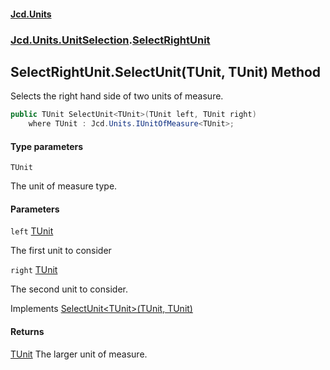 #### [Jcd.Units](index.md 'index')

### [Jcd.Units.UnitSelection](Jcd.Units.UnitSelection.md 'Jcd.Units.UnitSelection').[SelectRightUnit](SelectRightUnit.md 'Jcd.Units.UnitSelection.SelectRightUnit')

## SelectRightUnit.SelectUnit<TUnit>(TUnit, TUnit) Method

Selects the right hand side of two units of measure.

```csharp
public TUnit SelectUnit<TUnit>(TUnit left, TUnit right)
    where TUnit : Jcd.Units.IUnitOfMeasure<TUnit>;
```

#### Type parameters

<a name='Jcd.Units.UnitSelection.SelectRightUnit.SelectUnit_TUnit_(TUnit,TUnit).TUnit'></a>

`TUnit`

The unit of measure type.

#### Parameters

<a name='Jcd.Units.UnitSelection.SelectRightUnit.SelectUnit_TUnit_(TUnit,TUnit).left'></a>

`left` [TUnit](SelectRightUnit.SelectUnit.1nv5Ez+gThIJcHMiaOF/4g.md#Jcd.Units.UnitSelection.SelectRightUnit.SelectUnit_TUnit_(TUnit,TUnit).TUnit 'Jcd.Units.UnitSelection.SelectRightUnit.SelectUnit<TUnit>(TUnit, TUnit).TUnit')

The first unit to consider

<a name='Jcd.Units.UnitSelection.SelectRightUnit.SelectUnit_TUnit_(TUnit,TUnit).right'></a>

`right` [TUnit](SelectRightUnit.SelectUnit.1nv5Ez+gThIJcHMiaOF/4g.md#Jcd.Units.UnitSelection.SelectRightUnit.SelectUnit_TUnit_(TUnit,TUnit).TUnit 'Jcd.Units.UnitSelection.SelectRightUnit.SelectUnit<TUnit>(TUnit, TUnit).TUnit')

The second unit to consider.

Implements [SelectUnit&lt;TUnit&gt;(TUnit, TUnit)](IUnitSelectionStrategy.SelectUnit.Klb+x/umqLvPEeeX9EMM+w.md 'Jcd.Units.UnitSelection.IUnitSelectionStrategy.SelectUnit<TUnit>(TUnit, TUnit)')

#### Returns

[TUnit](SelectRightUnit.SelectUnit.1nv5Ez+gThIJcHMiaOF/4g.md#Jcd.Units.UnitSelection.SelectRightUnit.SelectUnit_TUnit_(TUnit,TUnit).TUnit 'Jcd.Units.UnitSelection.SelectRightUnit.SelectUnit<TUnit>(TUnit, TUnit).TUnit')
The larger unit of measure.